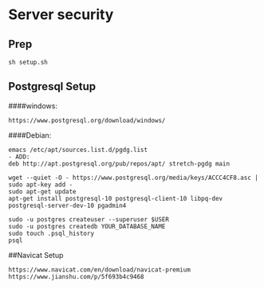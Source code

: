 # Server security

## Prep

```
sh setup.sh
```

## Postgresql Setup

####windows:

```
https://www.postgresql.org/download/windows/
```

####Debian:

```
emacs /etc/apt/sources.list.d/pgdg.list
- ADD:
deb http://apt.postgresql.org/pub/repos/apt/ stretch-pgdg main

wget --quiet -O - https://www.postgresql.org/media/keys/ACCC4CF8.asc | sudo apt-key add -
sudo apt-get update
apt-get install postgresql-10 postgresql-client-10 libpq-dev postgresql-server-dev-10 pgadmin4

sudo -u postgres createuser --superuser $USER
sudo -u postgres createdb YOUR_DATABASE_NAME
sudo touch .psql_history
psql
```

##Navicat Setup

```
https://www.navicat.com/en/download/navicat-premium
https://www.jianshu.com/p/5f693b4c9468
```
